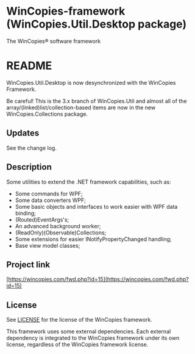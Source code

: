 ﻿WinCopies-framework (WinCopies.Util.Desktop package)
====================================================

The WinCopies® software framework

README
======

WinCopies.Util.Desktop is now desynchronized with the WinCopies Framework.

Be careful! This is the 3.x branch of WinCopies.Util and almost all of the array/(linked)list/collection-based items are now in the new WinCopies.Collections package.

Updates
-------

See the change log.

Description
-----------

Some utilities to extend the .NET framework capabilities, such as:

- Some commands for WPF;
- Some data converters WPF;
- Some basic objects and interfaces to work easier with WPF data binding;
- (Routed)EventArgs's;
- An advanced background worker;
- (ReadOnly)(Observable)Collections;
- Some extensions for easier INotifyPropertyChanged handling;
- Base view model classes;

Project link
------------

[https://wincopies.com/fwd.php?id=15](https://wincopies.com/fwd.php?id=15)

License
-------

See [LICENSE](https://wincopies.com/fwd.php?id=16) for the license of the WinCopies framework.

This framework uses some external dependencies. Each external dependency is integrated to the WinCopies framework under its own license, regardless of the WinCopies framework license.